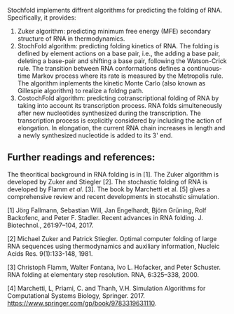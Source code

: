 Stochfold implements diffrent algorithms for predicting the folding of RNA. Specifically, it provides:
  1) Zuker algorithm: predicting minimum free energy (MFE) secondary structure of RNA in thermodynamics.
  2) StochFold algorithm: predicting folding kinetics of RNA. The folding is defined by element actions on a base pair, i.e., the adding a base pair, deleting a base-pair and shifting a base pair, following the Watson-Crick rule. The transition between RNA conformations defines a continuous-time Markov process where its rate is measured by the Metropolis rule. The algorithm inplements the kinetic Monte Carlo (also known as Gillespie algorithm) to realize a foldng path.  
  3) CostochFold algorithm: predicting cotranscriptional folding of RNA by taking into account its transcription process. RNA folds simulteneously after new nucleotides synthesized during the transcription. The transcription process is explicitly considered by including the action of elongation. In elongation, the current RNA chain increases in length and a newly synthesized nucleotide is added to its 3' end.
  
## Further readings and references:
The theoritical background in RNA folding is in [1]. The Zuker algorithm is developed by Zuker and Stiegler [2]. The stochastic folding of RNA is developed by Flamm *et al.* [3]. The book by Marchetti et al. [5] gives a comprehensive review and recent developments in stocahstic simulation. 

[1] Jörg Fallmann, Sebastian Will, Jan Engelhardt, Björn Grüning, Rolf Backofenc, and Peter F. Stadler. Recent advances in RNA folding. J. Biotechnol., 261:97–104, 2017.

[2] Michael Zuker and Patrick Stiegler. Optimal computer folding of large RNA sequences using thermodynamics and auxiliary information,	Nucleic Acids Res. 9(1):133-148, 1981.

[3] Christoph Flamm, Walter Fontana, Ivo L. Hofacker, and Peter Schuster. RNA folding at elementary step resolution. RNA, 6:325–338, 2000.

[4] Marchetti, L, Priami, C. and Thanh, V.H. Simulation Algorithms for Computational Systems Biology, Springer. 2017. https://www.springer.com/gp/book/9783319631110.
